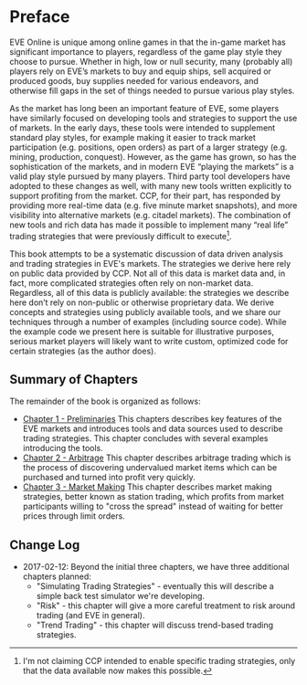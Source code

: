 # Preface

EVE Online is unique among online games in that the in-game market has significant importance to players, regardless of the game play style they choose to pursue. Whether in high, low or null security, many \(probably all\) players rely on EVE’s markets to buy and equip ships, sell acquired or produced goods, buy supplies needed for various endeavors, and otherwise fill gaps in the set of things needed to pursue various play styles.

As the market has long been an important feature of EVE, some players have similarly focused on developing tools and strategies to support the use of markets. In the early days, these tools were intended to supplement standard play styles, for example making it easier to track market participation \(e.g. positions, open orders\) as part of a larger strategy \(e.g. mining, production, conquest\). However, as the game has grown, so has the sophistication of the markets, and in modern EVE “playing the markets” is a valid play style pursued by many players.  Third party tool developers have adopted to these changes as well, with many new tools written explicitly to support profiting from the market.  CCP, for their part, has responded by providing more real-time data \(e.g. five minute market snapshots\), and more visibility into alternative markets \(e.g. citadel markets\). The combination of new tools and rich data has made it possible to implement many “real life” trading strategies that were previously difficult to execute[^1].

This book attempts to be a systematic discussion of data driven analysis and trading strategies in EVE's markets.  The strategies we derive here rely on public data provided by CCP.  Not all of this data is market data and, in fact, more complicated strategies often rely on non-market data. Regardless, all of this data is publicly available: the strategies we describe here don’t rely on non-public or otherwise proprietary data.  We derive concepts and strategies using publicly available tools, and we share our techniques through a number of examples \(including source code\).  While the example code we present here is suitable for illustrative purposes, serious market players will likely want to write custom, optimized code for certain strategies \(as the author does\).

## Summary of Chapters

The remainder of the book is organized as follows:

* [Chapter 1 - Preliminaries](01-preliminaries.md)
  This chapters describes key features of the EVE markets and introduces tools and data sources used to describe trading strategies.  This chapter concludes with several examples introducing the tools.
* [Chapter 2 - Arbitrage](02-arbitrage.md)
  This chapter describes arbitrage trading which is the process of discovering undervalued market items which can be purchased and turned into profit very quickly.
* [Chapter 3 - Market Making](03-market-making.md)
  This chapter describes market making strategies, better known as station trading, which profits from market participants willing to "cross the spread" instead of waiting for better prices through limit orders.

## Change Log

* 2017-02-12: Beyond the initial three chapters, we have three additional chapters planned:
  * "Simulating Trading Strategies" - eventually this will describe a simple back test simulator we're developing.
  * "Risk" - this chapter will give a more careful treatment to risk around trading \(and EVE in general\).
  * "Trend Trading" - this chapter will discuss trend-based trading strategies.

[^1]: I'm not claiming CCP intended to enable specific trading strategies, only that the data available now makes this possible.
